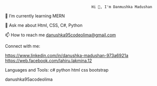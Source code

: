                                             Hi 👋, I'm Danmushka Madushan

                                
🌱 I’m currently learning MERN

💬 Ask me about Html, CSS, C#, Python

📫 How to reach me danushka95codeolima@gmail.com

Connect with me:

https://www.linkedin.com/in/danushka-madushan-973a6921a https://web.facebook.com/lahiru.lakmina.12

Languages and Tools:
c# python html css bootstrap 

danushka95acodeolima
